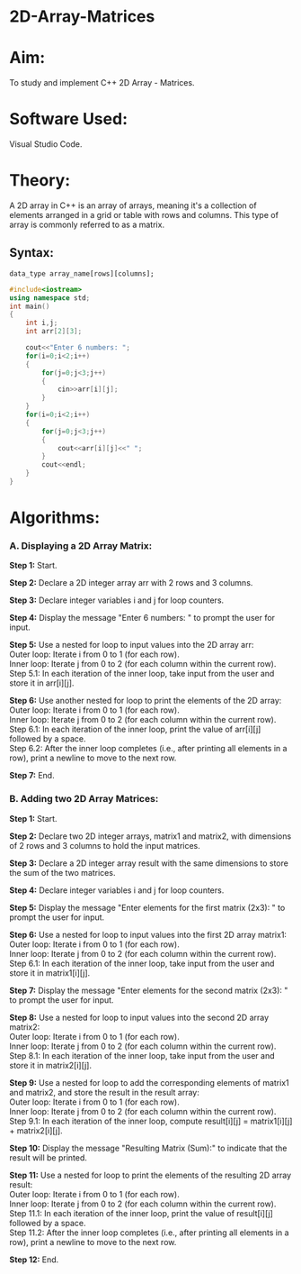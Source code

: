 # 2D-Array-Matrices
# Aim:
To study and implement C++ 2D Array - Matrices.
# Software Used:
Visual Studio Code.
# Theory:
A 2D array in C++ is an array of arrays, meaning it's a collection of elements arranged in a grid or table with rows and columns. This type of array is commonly referred to as a matrix.
## Syntax:
`data_type array_name[rows][columns];`
```cpp
#include<iostream>
using namespace std;
int main()
{
    int i,j;
    int arr[2][3];

    cout<<"Enter 6 numbers: ";
    for(i=0;i<2;i++)
    {
        for(j=0;j<3;j++)
        {
            cin>>arr[i][j];
        }
    }
    for(i=0;i<2;i++)
    {
        for(j=0;j<3;j++)
        {
            cout<<arr[i][j]<<" ";
        }
        cout<<endl;
    }
}
```
# Algorithms:
### A. Displaying a 2D Array Matrix:
**Step 1:** Start.

**Step 2:** Declare a 2D integer array arr with 2 rows and 3 columns.

**Step 3:** Declare integer variables i and j for loop counters.

**Step 4:** Display the message "Enter 6 numbers: " to prompt the user for input.

**Step 5:** Use a nested for loop to input values into the 2D array arr:   
Outer loop: Iterate i from 0 to 1 (for each row).   
Inner loop: Iterate j from 0 to 2 (for each column within the current row).   
Step 5.1: In each iteration of the inner loop, take input from the user and store it in arr[i][j].

**Step 6:** Use another nested for loop to print the elements of the 2D array:   
Outer loop: Iterate i from 0 to 1 (for each row).   
Inner loop: Iterate j from 0 to 2 (for each column within the current row).   
Step 6.1: In each iteration of the inner loop, print the value of arr[i][j] followed by a space.   
Step 6.2: After the inner loop completes (i.e., after printing all elements in a row), print a newline to move to the next row.   

**Step 7:** End.

### B. Adding two 2D Array Matrices:
**Step 1:** Start.

**Step 2:** Declare two 2D integer arrays, matrix1 and matrix2, with dimensions of 2 rows and 3 columns to hold the input matrices.

**Step 3:** Declare a 2D integer array result with the same dimensions to store the sum of the two matrices.

**Step 4:** Declare integer variables i and j for loop counters.

**Step 5:** Display the message "Enter elements for the first matrix (2x3): " to prompt the user for input.

**Step 6:** Use a nested for loop to input values into the first 2D array matrix1:
<br>Outer loop: Iterate i from 0 to 1 (for each row).
<br>Inner loop: Iterate j from 0 to 2 (for each column within the current row).
<br>Step 6.1: In each iteration of the inner loop, take input from the user and store it in matrix1[i][j].

**Step 7:** Display the message "Enter elements for the second matrix (2x3): " to prompt the user for input.

**Step 8:** Use a nested for loop to input values into the second 2D array matrix2:
<br>Outer loop: Iterate i from 0 to 1 (for each row).
<br>Inner loop: Iterate j from 0 to 2 (for each column within the current row).
<br>Step 8.1: In each iteration of the inner loop, take input from the user and store it in matrix2[i][j].

**Step 9:** Use a nested for loop to add the corresponding elements of matrix1 and matrix2, and store the result in the result array:
<br>Outer loop: Iterate i from 0 to 1 (for each row).
<br>Inner loop: Iterate j from 0 to 2 (for each column within the current row).
<br>Step 9.1: In each iteration of the inner loop, compute result[i][j] = matrix1[i][j] + matrix2[i][j].

**Step 10:** Display the message "Resulting Matrix (Sum):" to indicate that the result will be printed.

**Step 11:** Use a nested for loop to print the elements of the resulting 2D array result:
<br>Outer loop: Iterate i from 0 to 1 (for each row).
<br>Inner loop: Iterate j from 0 to 2 (for each column within the current row).
<br>Step 11.1: In each iteration of the inner loop, print the value of result[i][j] followed by a space.
<br>Step 11.2: After the inner loop completes (i.e., after printing all elements in a row), print a newline to move to the next row.

**Step 12:** End.
